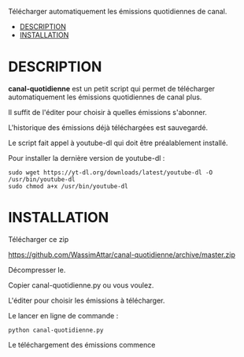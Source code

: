 Télécharger automatiquement les émissions quotidiennes de canal.

- [DESCRIPTION](#description)
- [INSTALLATION](#installation)

# DESCRIPTION
**canal-quotidienne** est un petit script qui permet de télécharger automatiquement les émissions quotidiennes de canal plus.

Il suffit de l'éditer pour choisir à quelles émissions s'abonner.

L'historique des émissions déjà téléchargées est sauvegardé.

Le script fait appel à youtube-dl qui doit être préalablement installé.

Pour installer la dernière version de youtube-dl :

    sudo wget https://yt-dl.org/downloads/latest/youtube-dl -O /usr/bin/youtube-dl
    sudo chmod a+x /usr/bin/youtube-dl

# INSTALLATION
Télécharger ce zip

https://github.com/WassimAttar/canal-quotidienne/archive/master.zip

Décompresser le.

Copier canal-quotidienne.py ou vous voulez.

L'éditer pour choisir les émissions à télécharger.

Le lancer en ligne de commande :

    python canal-quotidienne.py

Le téléchargement des émissions commence